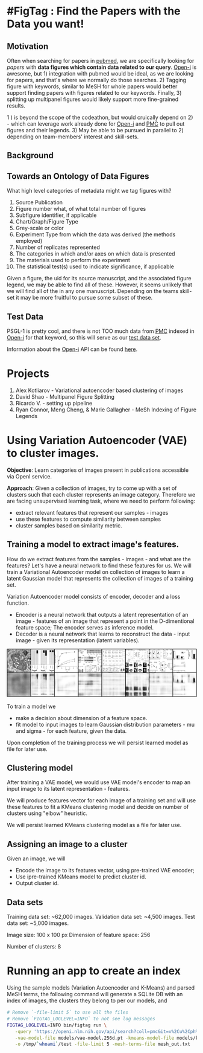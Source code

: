 # #FigTag : Find the Papers with the Data you want!

## Motivation
Often when searching for papers in [pubmed](https://www.ncbi.nlm.nih.gov/pubmed/), we are specifically looking for *papers* with __data figures which contain data related to our query__. [Open-i](https://openi.nlm.nih.gov/) is awesome, but 1) integration with pubmed would be ideal, as we are looking for papers, and that's where we normally do those searches. 2) Tagging figure with keywords, similar to MeSH for whole papers would better support finding papers with figures related to our keywords. Finally, 3) splitting up multipanel figures would likely support more fine-grained results.

1 ) is beyond the scope of the codeathon, but would cruically depend on 2) - which can leverage work already done for [Open-i](https://openi.nlm.nih.gov/) and [PMC](https://www.ncbi.nlm.nih.gov/pmc/?) to pull out figures and their legends. 3) May be able to be pursued in parallel to 2) depending on team-members' interest and skill-sets.

## Background

## Towards an Ontology of Data Figures
What high level categories of metadata might we tag figures with?
1. Source Publication
2. Figure number what, of what total number of figures
3. Subfigure identifier, if applicable
4. Chart/Graph/Figure Type
5. Grey-scale or color
6. Experiment Type from which the data was derived (the methods employed)
7. Number of replicates represented
8. The categories in which and/or axes on which data is presented
9. The materials used to perform the experiment
10. The statistical test(s) used to indicate significance, if applicable

Given a figure, the uid for its source manuscript, and the associated figure legend, we may be able to find all of these. However, it seems unlikely that we will find all of the in any one manuscript. Depending on the teams skill-set it may be more fruitful to pursue some subset of these.

## Test Data
PSGL-1 is pretty cool, and there is not TOO much data from [PMC](https://www.ncbi.nlm.nih.gov/pmc/?) indexed in [Open-i](https://openi.nlm.nih.gov/) for that keyword, so this will serve as our [test data set](https://openi.nlm.nih.gov/gridquery?q=psgl-1%20OR%20sleplg&it=u,g,c,m,mc,p,ph,x&coll=pmc&vid=1&m=1&n=100).

Information about the [Open-i](https://openi.nlm.nih.gov/) API can be found [here](https://openi.nlm.nih.gov/services?it=xg#searchAPIUsingGET).

# Projects

1. Alex Kotliarov - Variational autoencoder based clustering of images
2. David Shao - Multipanel Figure Splitting
3. Ricardo V. - setting up pipeline
4. Ryan Connor, Meng Cheng, & Marie Gallagher - MeSh Indexing of Figure Legends

# Using Variation Autoencoder (VAE) to cluster images.

**Objective**: Learn categories of images present in publications accessible via OpenI service.

**Approach**: Given a collection of images, try to come up with a set of clusters such that each cluster represents an image category.
Therefore we are facing unsupervised learning task, where we need to perform following:

- extract relevant features that represent our samples - images
- use these features to compute similarity between samples
- cluster samples based on similarity metric.

## Training a model to extract image's features.

How do we extract features from the samples - images - and what are the features?
Let's have a neural network to find these features for us.
We will train a Variational Autoencoder model on collection of images to learn a latent Gaussian model that represents the collection of images of a training set.

Variation Autoencoder model consists of encoder, decoder and a loss function.
- Encoder is a neural network that outputs a latent representation of an image - features of an image that represent a point in the D-dimentional feature space; The encoder serves as inference model.
- Decoder is a neural network that learns to reconstruct the data - input image - given its representation (latent variables).

![Example Decoder Image Reconstruction](https://raw.githubusercontent.com/NCBI-Codeathons/Automated-Figure-extraction-and-Tagging/master/notebooks/reconstruction.png)

To train a model we
- make a decision about dimension of a feature space.
- fit model to input images to learn Gaussian distribution parameters - mu and sigma - for each feature, given the data.

Upon completion of the training process we will persist learned model as file for later use.

## Clustering model

After training a VAE model, we would use VAE model's encoder to map an input image to its latent representation - features.

We will produce features vector for each image of a training set and will use these features to fit a KMeans clustering model and decide on number of clusters using "elbow" heuristic.

We will persist learned KMeans clustering model as a file for later use.

## Assigning an image to a cluster

Given an image, we will
- Encode the image to its features vector, using pre-trained VAE encoder;
- Use ipre-trained KMeans model to predict cluster id.
- Output cluster id.

## Data sets

Training data set:   ~62,000 images.
Validation data set: ~4,500 images.
Test data set:       ~5,000 images.

Image size: 100 x 100 px
Dimension of feature space: 256

Number of clusters:  8

# Running an app to create an index

Using the sample models (Variation Autoencoder and K-Means) and parsed MeSH terms, the following command will generate a SQLite DB with an index of images, the clusters they belong to per our models, and 

```bash
# Remove `-file-limit 5` to use all the files
# Remove `FIGTAG_LOGLEVEL=INFO` to not see log messages
FIGTAG_LOGLEVEL=INFO bin/figtag run \
   -query 'https://openi.nlm.nih.gov/api/search?coll=pmc&it=x%2Cu%2Cph%2Cp%2Cmc%2Cm%2Cg%2Cc&m=1&n=100&query=psgl-1%20OR%20sleplg'\
   -vae-model-file models/vae-model.256d.pt -kmeans-model-file models/kmeans_model.256d.8.pt\
   -o /tmp/`whoami`/test -file-limit 5 -mesh-terms-file mesh_out.txt
```
